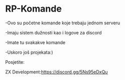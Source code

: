 # RP-Komande
-Ovo su početne komande koje trebaju jednom serveru 

-Imaju sistem dužnosti kao i logove za discord 

-Imate tu svakakve komande 

-Uskoro još projekata:)

Posjetite:

ZX Development:https://discord.gg/5Ns95eDxQu
